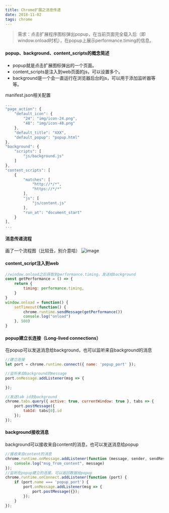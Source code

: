 ```yaml
---
title: Chrome扩展之消息传递
date: 2018-11-02
tags: chrome
---
```


 > 需求：点击扩展程序图标弹出popup，在当前页面完全载入后（即window.onload时机），在popup上展示performance.timing的信息。



#### popup、background、content_scripts的概念简述

+ popup就是点击扩展图标弹出的一个页面。
+ content_scripts是注入到web页面的js，可以设置多个。
+ background是一个会一直运行在浏览器后台的js，可以用于添加监听器等等。

<!--more-->

manifest.json相关配置
```js
...
"page_action": {
    "default_icon": {
        "24": "img/icon-24.png",
        "48": "img/icon-48.png"
    },
    "default_title": "XXX",
    "default_popup": "popup.html"
},
"background": {
    "scripts": [
        "js/background.js"
    ]
},
"content_scripts": [
    {
        "matches": [
            "http://*/*",
            "https://*/*"
        ],
        "js": [
            "js/content.js"
        ],
        "run_at": "document_start"
    }
],
...
```

#### 消息传递流程

画了一个流程图（比较丑，别介意哈）
![image](/img/articleimg/1.jpg)

#### content_script注入到web
```js
//window.onload之后获取到performance.timing，发送给background
const getPerformance = () => {
	return {
		timing: performance.timing,
	}
}
window.onload = function() {
	setTimeout(function() {
		chrome.runtime.sendMessage(getPerformance())
		console.log("onload")
	}, 500)
}
```

#### popup建立长连接（Long-lived connections）

在popup可以发送消息给background，也可以监听来自background的消息
```js
//建立连接
let port = chrome.runtime.connect({ name: 'popup_port' });

//监听来自background的message
port.onMessage.addListener(msg => {
  
});

//发送tab id到background  
chrome.tabs.query({ active: true, currentWindow: true }, tabs => {
    port.postMessage({
        tabId: tabs[0].id
    });
});
```

#### background接收消息

background可以接收来自content的消息，也可以发送消息给popup
```js
//接收来自content的消息
chrome.runtime.onMessage.addListener(function (message, sender, sendResponse) {
	console.log("msg_from_content", message)
});
//监听在popup建立的连接，可以返回数据给popup
chrome.runtime.onConnect.addListener(function (port) {
	if (port.name === 'popup_port') {
		port.onMessage.addListener(msg => {
			port.postMessage({});
		});
	}
});
```


